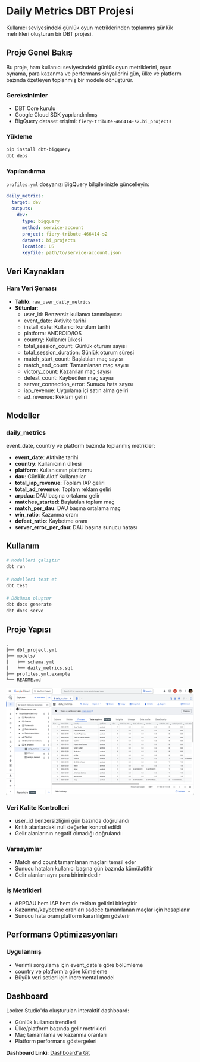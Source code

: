 # Daily Metrics DBT Projesi

Kullanıcı seviyesindeki günlük oyun metriklerinden toplanmış günlük metrikleri oluşturan bir DBT projesi.

## Proje Genel Bakış

Bu proje, ham kullanıcı seviyesindeki günlük oyun metriklerini, oyun oynama, para kazanma ve performans sinyallerini gün, ülke ve platform bazında özetleyen toplanmış bir modele dönüştürür.


### Gereksinimler
- DBT Core kurulu
- Google Cloud SDK yapılandırılmış
- BigQuery dataset erişimi: `fiery-tribute-466414-s2.bi_projects`

### Yükleme
```bash
pip install dbt-bigquery
dbt deps
```

### Yapılandırma
`profiles.yml` dosyanızı BigQuery bilgilerinizle güncelleyin:
```yaml
daily_metrics:
  target: dev
  outputs:
    dev:
      type: bigquery
      method: service-account
      project: fiery-tribute-466414-s2
      dataset: bi_projects
      location: US
      keyfile: path/to/service-account.json
```

## Veri Kaynakları

### Ham Veri Şeması
- **Tablo**: `raw_user_daily_metrics`
- **Sütunlar**:
  - user_id: Benzersiz kullanıcı tanımlayıcısı
  - event_date: Aktivite tarihi
  - install_date: Kullanıcı kurulum tarihi
  - platform: ANDROID/IOS
  - country: Kullanıcı ülkesi
  - total_session_count: Günlük oturum sayısı
  - total_session_duration: Günlük oturum süresi
  - match_start_count: Başlatılan maç sayısı
  - match_end_count: Tamamlanan maç sayısı
  - victory_count: Kazanılan maç sayısı
  - defeat_count: Kaybedilen maç sayısı
  - server_connection_error: Sunucu hata sayısı
  - iap_revenue: Uygulama içi satın alma geliri
  - ad_revenue: Reklam geliri

## Modeller

### daily_metrics
event_date, country ve platform bazında toplanmış metrikler:

- **event_date**: Aktivite tarihi
- **country**: Kullanıcının ülkesi
- **platform**: Kullanıcının platformu
- **dau**: Günlük Aktif Kullanıcılar
- **total_iap_revenue**: Toplam IAP geliri
- **total_ad_revenue**: Toplam reklam geliri
- **arpdau**: DAU başına ortalama gelir
- **matches_started**: Başlatılan toplam maç
- **match_per_dau**: DAU başına ortalama maç
- **win_ratio**: Kazanma oranı
- **defeat_ratio**: Kaybetme oranı
- **server_error_per_dau**: DAU başına sunucu hatası

## Kullanım

```bash
# Modelleri çalıştır
dbt run

# Modelleri test et
dbt test

# Döküman oluştur
dbt docs generate
dbt docs serve
```

## Proje Yapısı

```
.
├── dbt_project.yml
├── models/
│   ├── schema.yml
│   └── daily_metrics.sql
├── profiles.yml.example
└── README.md
```

![Output Model Verisi](images/image.png)

### Veri Kalite Kontrolleri
- user_id benzersizliğini gün bazında doğrulandı
- Kritik alanlardaki null değerler kontrol edildi
- Gelir alanlarının negatif olmadığı doğrulandı

### Varsayımlar
- Match end count tamamlanan maçları temsil eder
- Sunucu hataları kullanıcı başına gün bazında kümülatiftir
- Gelir alanları aynı para birimindedir

### İş Metrikleri
- ARPDAU hem IAP hem de reklam gelirini birleştirir
- Kazanma/kaybetme oranları sadece tamamlanan maçlar için hesaplanır
- Sunucu hata oranı platform kararlılığını gösterir

## Performans Optimizasyonları

### Uygulanmış
- Verimli sorgulama için event_date'e göre bölümleme
- country ve platform'a göre kümeleme
- Büyük veri setleri için incremental model

## Dashboard

Looker Studio'da oluşturulan interaktif dashboard:
- Günlük kullanıcı trendleri
- Ülke/platform bazında gelir metrikleri
- Maç tamamlama ve kazanma oranları
- Platform performans göstergeleri

**Dashboard Linki**: [Dashboard'a Git](https://lookerstudio.google.com/u/3/reporting/25c25485-0cc7-4789-a368-344dbb65465a/page/tEnnC/edit)
